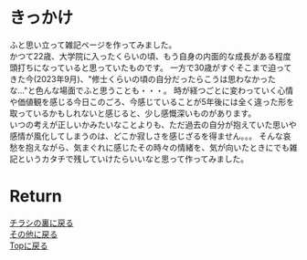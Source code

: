 <!-- Google tag (gtag.js) -->
<script async src="https://www.googletagmanager.com/gtag/js?id=G-8P412RLRC8"></script>
<script>
  window.dataLayer = window.dataLayer || [];
  function gtag(){dataLayer.push(arguments);}
  gtag('js', new Date());

  gtag('config', 'G-8P412RLRC8');
</script>

# きっかけ

ふと思い立って雑記ページを作ってみました。<br>
かつて22歳、大学院に入ったくらいの頃、もう自身の内面的な成長がある程度頭打ちになっていると思っていたものです。
一方で30歳がすぐそこまで迫ってきた今(2023年9月)、"修士くらいの頃の自分だったらこうは思わなかったな…"と色んな場面でふと思うことも・・・。
時が経つごとに変わっていく心情や価値観を感じる今日このごろ、今感じていることが5年後には全く違った形を取っているかもしれないと感じると、少し感慨深いものがあります。<br>
いつの考えが正しいかみたいなことよりも、ただ過去の自分が抱えていた思いや感情が風化してしまうのは、どこか寂しさを感じざるを得ません。。。
そんな哀愁を抱えながら、気まぐれに感じたその時々の情緒を、気が向いたときにでも雑記というカタチで残していけたらいいなと思って作ってみました。



# Return
[チラシの裏に戻る](./zakki.md)<br>
[その他に戻る](../others.md)<br>
[Topに戻る](https://motoyashinozaki.github.io/minidora/)